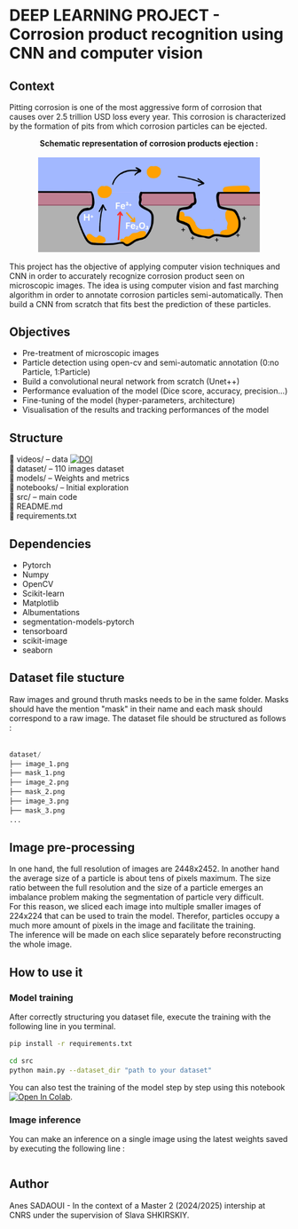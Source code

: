# DEEP LEARNING PROJECT - Corrosion product recognition using CNN and computer vision
## Context 

Pitting corrosion is one of the most aggressive form of corrosion that causes over 2.5 trillion USD loss every year. This corrosion is characterized by the formation of pits from which corrosion particles can be ejected.  
  
<p align="center">
  <strong>Schematic representation of corrosion products ejection :</strong><br><br>
  <img src="images/ejection.png" alt="ejection" width="400"/>
</p>  
  
This project has the objective of applying computer vision techniques and CNN in order to accurately recognize corrosion product seen on microscopic images.
The idea is using computer vision and fast marching algorithm in order to annotate corrosion particles semi-automatically. Then build a CNN from scratch that fits best the prediction of these particles.

## Objectives

- Pre-treatment of microscopic images
- Particle detection using open-cv and semi-automatic annotation (0:no Particle, 1:Particle)
- Build a convolutional neural network from scratch (Unet++)
- Performance evaluation of the model (Dice score, accuracy, precision...)
- Fine-tuning of the model (hyper-parameters, architecture)
- Visualisation of the results and tracking performances of the model

## Structure


📁 videos/ – data [![DOI](https://zenodo.org/badge/DOI/10.5281/zenodo.1234567.svg)](https://doi.org/10.5281/zenodo.14653184)  
📁 dataset/ – 110 images dataset  
📁 models/ – Weights and metrics  
📁 notebooks/ – Initial exploration  
📁 src/ – main code  
📄 README.md  
📄 requirements.txt  

## Dependencies 

- Pytorch
- Numpy
- OpenCV
- Scikit-learn
- Matplotlib
- Albumentations
- segmentation-models-pytorch
- tensorboard
- scikit-image
- seaborn

## Dataset file stucture
Raw images and ground thruth masks needs to be in the same folder. Masks should have the mention "mask" in their name and each mask should correspond to a raw image. The dataset file should be structured as follows :  

```python

dataset/  
├── image_1.png  
├── mask_1.png  
├── image_2.png  
├── mask_2.png  
├── image_3.png  
├── mask_3.png
...
```

## Image pre-processing 
In one hand, the full resolution of images are 2448x2452. In another hand the average size of a particle is about tens of pixels maximum. The size ratio between the full resolution and the size of a particle emerges an imbalance problem making the segmentation of particle very difficult.  
For this reason, we sliced each image into multiple smaller images of 224x224 that can be used to train the model. Therefor, particles occupy a much more amount of pixels in the image and facilitate the training.  
The inference will be made on each slice separately before reconstructing the whole image.

## How to use it

### Model training
After correctly structuring you dataset file, execute the training with the following line in you terminal.

```bash
pip install -r requirements.txt
```

```bash
cd src
python main.py --dataset_dir "path to your dataset"
```

You can also test the training of the model step by step using this notebook [![Open In Colab](https://colab.research.google.com/assets/colab-badge.svg)](https://colab.research.google.com/github/AnesSAD/Pitting_corrosion-CNRS/blob/main/notebooks/test.ipynb).  
  
### Image inference
You can make an inference on a single image using the latest weights saved by executing the following line : 
```bash
```


## Author 

Anes SADAOUI -  In the context of a Master 2 (2024/2025) intership at CNRS under the supervision of Slava  SHKIRSKIY.



